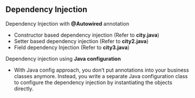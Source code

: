 ## Dependency Injection

Dependency Injection with **@Autowired** annotation

- Constructor based dependency injection (Refer to **city.java**)
- Setter based dependency injection (Refer to **city2.java**)
- Field dependency Injection (Refer to **city3.java**)


Dependency injection using **Java configuration**

- With Java config approach, you don’t put annotations into your business classes anymore. Instead, you write a separate Java configuration class to configure the dependency injection by instantiating the objects directly.
